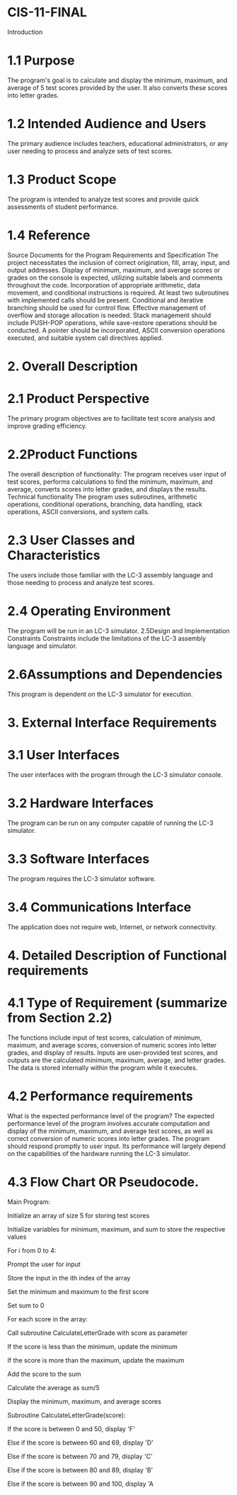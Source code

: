 # CIS-11-FINAL

Introduction
# 1.1 Purpose
The program's goal is to calculate and display the minimum, maximum, and average of 5
test scores provided by the user. It also converts these scores into letter grades.
# 1.2 Intended Audience and Users
The primary audience includes teachers, educational administrators, or any user
needing to process and analyze sets of test scores.
# 1.3 Product Scope
The program is intended to analyze test scores and provide quick assessments of
student performance.
# 1.4 Reference
Source Documents for the Program Requirements and Specification
The project necessitates the inclusion of correct origination, fill, array, input, and output
addresses. Display of minimum, maximum, and average scores or grades on the console
is expected, utilizing suitable labels and comments throughout the code. Incorporation
of appropriate arithmetic, data movement, and conditional instructions is required. At
least two subroutines with implemented calls should be present. Conditional and
iterative branching should be used for control flow. Effective management of overflow
and storage allocation is needed. Stack management should include PUSH-POP
operations, while save-restore operations should be conducted. A pointer should be
incorporated, ASCII conversion operations executed, and suitable system call directives
applied.
# 2. Overall Description
# 2.1 Product Perspective
The primary program objectives are to facilitate test score analysis and improve grading
efficiency.
# 2.2Product Functions
The overall description of functionality:
The program receives user input of test scores, performs calculations to find the
minimum, maximum, and average, converts scores into letter grades, and displays the
results.
Technical functionality
The program uses subroutines, arithmetic operations, conditional operations,
branching, data handling, stack operations, ASCII conversions, and system calls.
# 2.3 User Classes and Characteristics
The users include those familiar with the LC-3 assembly language and those needing to
process and analyze test scores.
# 2.4 Operating Environment
The program will be run in an LC-3 simulator.
2.5Design and Implementation Constraints
Constraints include the limitations of the LC-3 assembly language and simulator.
# 2.6Assumptions and Dependencies
This program is dependent on the LC-3 simulator for execution.
# 3. External Interface Requirements
# 3.1 User Interfaces
The user interfaces with the program through the LC-3 simulator console.
# 3.2 Hardware Interfaces
The program can be run on any computer capable of running the LC-3 simulator.
# 3.3 Software Interfaces
The program requires the LC-3 simulator software.
# 3.4 Communications Interface
The application does not require web, Internet, or network connectivity.
# 4. Detailed Description of Functional requirements
# 4.1 Type of Requirement (summarize from Section 2.2)
The functions include input of test scores, calculation of minimum, maximum, and
average scores, conversion of numeric scores into letter grades, and display of results.
Inputs are user-provided test scores, and outputs are the calculated minimum,
maximum, average, and letter grades. The data is stored internally within the program
while it executes.
# 4.2 Performance requirements
What is the expected performance level of the program?
The expected performance level of the program involves accurate computation and
display of the minimum, maximum, and average test scores, as well as correct
conversion of numeric scores into letter grades. The program should respond promptly
to user input. Its performance will largely depend on the capabilities of the hardware
running the LC-3 simulator.

# 4.3 Flow Chart OR Pseudocode.
Main Program:

Initialize an array of size 5 for storing test scores

Initialize variables for minimum, maximum, and sum to store the respective values

For i from 0 to 4:

Prompt the user for input

Store the input in the ith index of the array

Set the minimum and maximum to the first score

Set sum to 0

For each score in the array:

Call subroutine CalculateLetterGrade with score as parameter

If the score is less than the minimum, update the minimum

If the score is more than the maximum, update the maximum

Add the score to the sum

Calculate the average as sum/5

Display the minimum, maximum, and average scores

Subroutine CalculateLetterGrade(score):

If the score is between 0 and 50, display 'F'

Else if the score is between 60 and 69, display 'D'

Else if the score is between 70 and 79, display 'C'

Else if the score is between 80 and 89, display 'B'

Else if the score is between 90 and 100, display 'A
